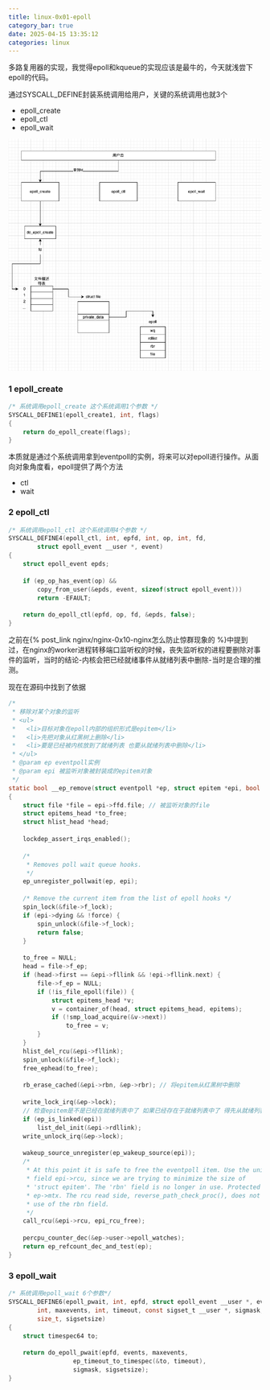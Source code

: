 ```yaml
---
title: linux-0x01-epoll
category_bar: true
date: 2025-04-15 13:35:12
categories: linux
---
```


多路复用器的实现，我觉得epoll和kqueue的实现应该是最牛的，今天就浅尝下epoll的代码。

通过SYSCALL_DEFINE封装系统调用给用户，关键的系统调用也就3个

- epoll_create
- epoll_ctl
- epoll_wait

![](./linux-0x01-epoll/1744696841.png)

### 1 epoll_create

```c
/* 系统调用epoll_create 这个系统调用1个参数 */
SYSCALL_DEFINE1(epoll_create1, int, flags)
{
	return do_epoll_create(flags);
}
```

本质就是通过个系统调用拿到eventpoll的实例，将来可以对epoll进行操作。从面向对象角度看，epoll提供了两个方法

- ctl
- wait

### 2 epoll_ctl

```c
/* 系统调用epoll_ctl 这个系统调用4个参数 */
SYSCALL_DEFINE4(epoll_ctl, int, epfd, int, op, int, fd,
		struct epoll_event __user *, event)
{
	struct epoll_event epds;

	if (ep_op_has_event(op) &&
	    copy_from_user(&epds, event, sizeof(struct epoll_event)))
		return -EFAULT;

	return do_epoll_ctl(epfd, op, fd, &epds, false);
}
```

之前在{% post_link nginx/nginx-0x10-nginx怎么防止惊群现象的 %}中提到过，在nginx的worker进程转移端口监听权的时候，丧失监听权的进程要删除对事件的监听，当时的结论-内核会把已经就绪事件从就绪列表中删除-当时是合理的推测。

现在在源码中找到了依据

```c
/*
 * 移除对某个对象的监听
 * <ul>
 *   <li>目标对象在epoll内部的组织形式是epitem</li>
 *   <li>先把对象从红黑树上删除</li>
 *   <li>要是已经被内核放到了就绪列表 也要从就绪列表中删除</li>
 * </ul>
 * @param ep eventpoll实例
 * @param epi 被监听对象被封装成的epitem对象
 */
static bool __ep_remove(struct eventpoll *ep, struct epitem *epi, bool force)
{
	struct file *file = epi->ffd.file; // 被监听对象的file
	struct epitems_head *to_free;
	struct hlist_head *head;

	lockdep_assert_irqs_enabled();

	/*
	 * Removes poll wait queue hooks.
	 */
	ep_unregister_pollwait(ep, epi);

	/* Remove the current item from the list of epoll hooks */
	spin_lock(&file->f_lock);
	if (epi->dying && !force) {
		spin_unlock(&file->f_lock);
		return false;
	}

	to_free = NULL;
	head = file->f_ep;
	if (head->first == &epi->fllink && !epi->fllink.next) {
		file->f_ep = NULL;
		if (!is_file_epoll(file)) {
			struct epitems_head *v;
			v = container_of(head, struct epitems_head, epitems);
			if (!smp_load_acquire(&v->next))
				to_free = v;
		}
	}
	hlist_del_rcu(&epi->fllink);
	spin_unlock(&file->f_lock);
	free_ephead(to_free);

	rb_erase_cached(&epi->rbn, &ep->rbr); // 将epitem从红黑树中删除

	write_lock_irq(&ep->lock);
	// 检查epitem是不是已经在就绪列表中了 如果已经存在于就绪列表中了 得先从就绪列表中删除
	if (ep_is_linked(epi))
		list_del_init(&epi->rdllink);
	write_unlock_irq(&ep->lock);

	wakeup_source_unregister(ep_wakeup_source(epi));
	/*
	 * At this point it is safe to free the eventpoll item. Use the union
	 * field epi->rcu, since we are trying to minimize the size of
	 * 'struct epitem'. The 'rbn' field is no longer in use. Protected by
	 * ep->mtx. The rcu read side, reverse_path_check_proc(), does not make
	 * use of the rbn field.
	 */
	call_rcu(&epi->rcu, epi_rcu_free);

	percpu_counter_dec(&ep->user->epoll_watches);
	return ep_refcount_dec_and_test(ep);
}
```

### 3 epoll_wait

```c
/* 系统调用epoll_wait 6个参数*/
SYSCALL_DEFINE6(epoll_pwait, int, epfd, struct epoll_event __user *, events,
		int, maxevents, int, timeout, const sigset_t __user *, sigmask,
		size_t, sigsetsize)
{
	struct timespec64 to;

	return do_epoll_pwait(epfd, events, maxevents,
			      ep_timeout_to_timespec(&to, timeout),
			      sigmask, sigsetsize);
}
```

